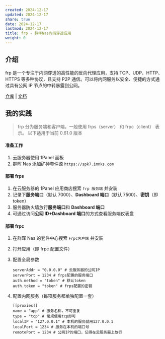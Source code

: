 ```yaml
---
created: 2024-12-17
updated: 2024-12-17
share: true
date: 2024-12-17
lastmod: 2024-12-17
title: frp - 群晖Nas内网穿透应用
weight: 0
---
```


## 介绍

frp 是一个专注于内网穿透的高性能的反向代理应用，支持 TCP、UDP、HTTP、HTTPS 等多种协议，且支持 P2P 通信。可以将内网服务以安全、便捷的方式通过具有公网 IP 节点的中转暴露到公网。

[仓库](https://github.com/fatedier/frp) | [文档](https://gofrp.org/zh-cn/)

## 我的实践

> frp 分为服务端和客户端，一般使用 frps（server） 和 frpc（client） 表示。
> 以下适用于当前 0.61.0 版本

#### 准备工作

1. 云服务器使用 1Panel 面板
2. 群晖 Nas 添加矿神套件源 `https://spk7.imnks.com`

#### 部署 frps

1. 在云服务器的 1Panel 应用商店搜索 `frp 服务端` 并安装
2. 记录下**服务端口**（默认 7000）、**Dashboard 端口**（默认 7500）、**密钥**（即 token）
3. 服务器防火墙放行**服务端口**和 **Dashboard 端口**
4. 可通过访问**公网 ID+Dashboard 端口**的方式查看服务端仪表盘

#### 部署 frpc

1. 在群晖 Nas 的套件中心搜索 `Frpc客户端` 并安装
2. 打开应用（即 frpc 配置文件）
3. 配置全局参数

	```
	serverAddr = "0.0.0.0" # 云服务器的公网IP
	serverPort = 1234 # frps配置的服务端口
	auth.method = "token" # 默认token
	auth.token = "token" # frps配置的密钥
	```

4. 配置内网服务（每项服务都单独配置一套）

	```
	[[proxies]]
	name = "app" # 服务名称，不可重复
	type = "tcp" # 常规使用tcp即可
	localIP = "127.0.0.1" # 本机的服务就用127.0.0.1
	localPort = 1234 # 服务在本机的端口号
	remotePort = 1234 # 公网IP的端口，记得在云服务器上放行
	```